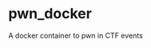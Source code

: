 # pwn_docker

<!--
#field
CTF

#groups
Tool

#languages

#frames and libs

-->

A docker container to pwn in CTF events

